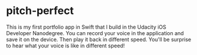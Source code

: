 # pitch-perfect
 This is my first portfolio app in Swift that I build in the Udacity iOS Developer Nanodegree. You can record your voice in the application and save it on the device. Then play it back in different speed. You'll be surprise to hear what your voice is like in different speed!
